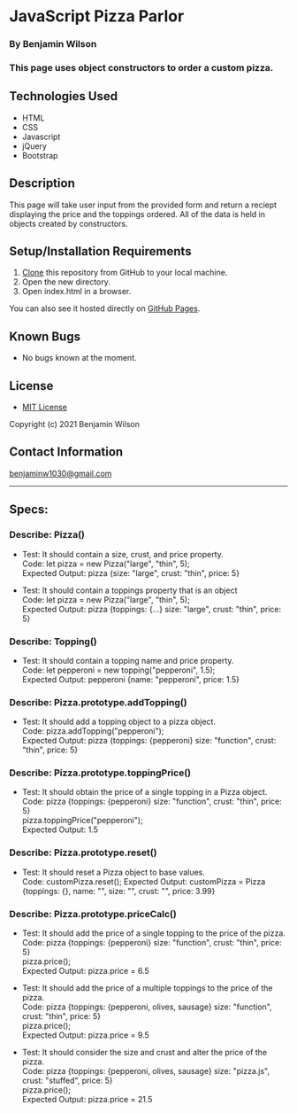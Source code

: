 # JavaScript Pizza Parlor

### By Benjamin Wilson

### This page uses object constructors to order a custom pizza.

## Technologies Used

* HTML
* CSS
* Javascript
* jQuery
* Bootstrap

## Description

This page will take user input from the provided form and return a reciept displaying the price and the toppings ordered. All of the data is held in objects created by constructors.

## Setup/Installation Requirements

1. [Clone](https://docs.github.com/en/github/creating-cloning-and-archiving-repositories/cloning-a-repository-from-github/cloning-a-repository) this repository from GitHub to your local machine.
2. Open the new directory.
3. Open index.html in a browser.

You can also see it hosted directly on [GitHub Pages](https://benjaminw1030.github.io/pizza-parlor/).

## Known Bugs

* No bugs known at the moment.

## License

* [MIT License](https://opensource.org/licenses/MIT)

Copyright (c) 2021 Benjamin Wilson

## Contact Information

<benjaminw1030@gmail.com>

---

## Specs:

### Describe: Pizza()

* Test: It should contain a size, crust, and price property.  
Code: let pizza = new Pizza("large", "thin", 5);  
Expected Output: pizza {size: "large", crust: "thin", price: 5}

* Test: It should contain a toppings property that is an object  
Code: let pizza = new Pizza("large", "thin", 5);  
Expected Output: pizza {toppings: {...} size: "large", crust: "thin", price: 5}

### Describe: Topping()

* Test: It should contain a topping name and price property.  
Code: let pepperoni = new topping("pepperoni", 1.5);  
Expected Output: pepperoni {name: "pepperoni", price: 1.5}

### Describe: Pizza.prototype.addTopping()

* Test: It should add a topping object to a pizza object.  
Code: pizza.addTopping("pepperoni");  
Expected Output: pizza {toppings: {pepperoni} size: "function", crust: "thin", price: 5}

### Describe: Pizza.prototype.toppingPrice()

* Test: It should obtain the price of a single topping in a Pizza object.  
Code: pizza {toppings: {pepperoni} size: "function", crust: "thin", price: 5}  
pizza.toppingPrice("pepperoni");  
Expected Output: 1.5

### Describe: Pizza.prototype.reset()

* Test: It should reset a Pizza object to base values.  
Code: customPizza.reset(); 
Expected Output: customPizza = Pizza {toppings: {}, name: "", size: "", crust: "", price: 3.99}

### Describe: Pizza.prototype.priceCalc()

* Test: It should add the price of a single topping to the price of the pizza.  
Code: pizza {toppings: {pepperoni} size: "function", crust: "thin", price: 5}  
pizza.price();  
Expected Output: pizza.price = 6.5

* Test: It should add the price of a multiple toppings to the price of the pizza.  
Code: pizza {toppings: {pepperoni, olives, sausage} size: "function", crust: "thin", price: 5}  
pizza.price();  
Expected Output: pizza.price = 9.5

* Test: It should consider the size and crust and alter the price of the pizza.  
Code: pizza {toppings: {pepperoni, olives, sausage} size: "pizza.js", crust: "stuffed", price: 5}  
pizza.price();  
Expected Output: pizza.price = 21.5